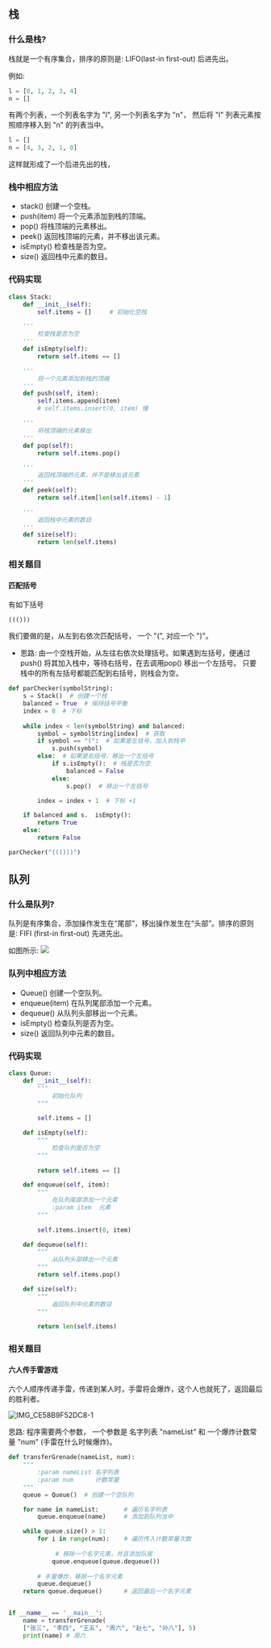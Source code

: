 ## 栈

### 什么是栈?

栈就是一个有序集合，排序的原则是: LIFO(last-in first-out) 后进先出。

例如: 

```python
l = [0, 1, 2, 3, 4]
n = []
```
有两个列表，一个列表名字为 "l", 另一个列表名字为 "n"， 然后将 "l" 列表元素按照顺序移入到 "n" 的列表当中。

```python
l = []
n = [4, 3, 2, 1, 0]
```
这样就形成了一个后进先出的栈，


### 栈中相应方法
- stack() 创建一个空栈。
- push(item) 将一个元素添加到栈的顶端。
- pop() 将栈顶端的元素移出。
- peek() 返回栈顶端的元素，并不移出该元素。
- isEmpty() 检查栈是否为空。
- size() 返回栈中元素的数目。

### 代码实现
```python
class Stack:
    def __init__(self):
        self.items = []     # 初始化空栈

    '''
        检查栈是否为空
    '''
    def isEmpty(self):
        return self.items == []

    '''
        将一个元素添加到栈的顶端
    '''
    def push(self, item):
        self.items.append(item)
        # self.items.insert(0, item) 慢

    '''
        将栈顶端的元素移出
    '''
    def pop(self):
        return self.items.pop()

    '''
        返回栈顶端的元素，并不是移出该元素
    '''
    def peek(self):
        return self.item[len(self.items) - 1]

    '''
        返回栈中元素的数目
    '''
    def size(self):
        return len(self.items)
```

### 相关题目
#### 匹配括号
有如下括号
```
((()))
```
我们要做的是，从左到右依次匹配括号， 一个 "(", 对应一个 ")"。
- 思路: 由一个空栈开始，从左往右依次处理括号。如果遇到左括号，便通过push() 将其加入栈中，等待右括号，在去调用pop() 移出一个左括号。 只要栈中的所有左括号都能匹配到右括号，则栈会为空。

```python
def parChecker(symbolString):
    s = Stack()  # 创建一个栈
    balanced = True  # 保持括号平衡
    index = 0  # 下标
    
    while index < len(symbolString) and balanced:
        symbol = symbolString[index]  # 获取
        if symbol == "(":  # 如果是左括号，加入到栈中
            s.push(symbol)
        else:  # 如果是右括号，移出一个左括号
            if s.isEmpty():  # 栈是否为空
                balanced = False
            else:
                s.pop()  # 移出一个左括号

        index = index + 1  # 下标 +1

    if balanced and s.  isEmpty():
        return True
    else:
        return False

parChecker("((()))")
```

## 队列

### 什么是队列?

队列是有序集合，添加操作发生在“尾部”，移出操作发生在“头部”。排序的原则是: FIFI (first-in first-out) 先进先出。

如图所示:
![](https://github.com/89saycode/DataStructure-python/blob/main/images/%25E9%2598%259F%25E5%2588%2597%25E5%259B%25BE.png)
### 队列中相应方法
- Queue() 创建一个空队列。
- enqueue(item) 在队列尾部添加一个元素。
- dequeue() 从队列头部移出一个元素。
- isEmpty() 检查队列是否为空。
- size() 返回队列中元素的数目。

### 代码实现
```python
class Queue:
    def __init__(self):
        """
            初始化队列
        """
        
        self.items = []  

    def isEmpty(self):
        """
            检查队列是否为空
        """
        
        return self.items == []

    def enqueue(self, item):
        """
            在队列尾部添加一个元素
            :param item  元素
        """
        
        self.items.insert(0, item)

    def dequeue(self):
        """
            从队列头部移出一个元素
        """
        return self.items.pop()

    def size(self):
        """
            返回队列中元素的数目
        """
        
        return len(self.items)
```

### 相关题目
#### 六人传手雷游戏
六个人顺序传递手雷，传递到某人时，手雷将会爆炸，这个人也就死了，返回最后的胜利者。

![IMG_CE58B9F52DC8-1](media/16902965487867/IMG_CE58B9F52DC8-1.jpeg)

思路: 程序需要两个参数， 一个参数是 名字列表 "nameList" 和 一个爆炸计数常量 "num" (手雷在什么时候爆炸)。

```python
def transferGrenade(nameList, num):
    """
        :param nameList 名字列表
        :param num      计数常量
    """
    queue = Queue()  # 创建一个空队列

    for name in nameList:       # 遍历名字列表
        queue.enqueue(name)     # 添加到队列当中

    while queue.size() > 1:
        for i in range(num):    # 遍历传入计数常量次数
        
             # 移除一个名字元素，并且添加队尾
            queue.enqueue(queue.dequeue())  
            
        # 手雷爆炸，移除一个名字元素
        queue.dequeue()        
    return queue.dequeue()      # 返回最后一个名字元素


if __name__ == '__main__':
    name = transferGrenade(
    ["张三", "李四", "王五", "周六", "赵七", "孙八"], 5)
    print(name) # 周六
```

